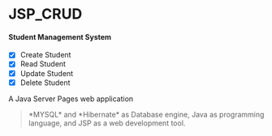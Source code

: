 # JSP_CRUD
#### Student Management System
- [x] Create Student
- [x] Read Student
- [x] Update Student
- [x] Delete Student

A Java Server Pages web application
> \*MYSQL\* and \*Hibernate\* as Database engine,
> Java as programming language, and 
> JSP as a web development tool.
